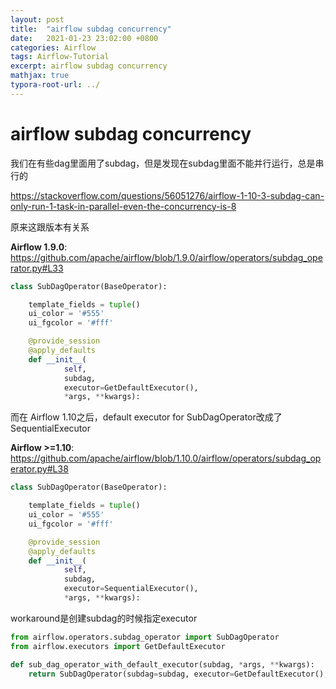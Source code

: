 ```yaml
---
layout: post
title:  "airflow subdag concurrency"
date:   2021-01-23 23:02:00 +0800
categories: Airflow
tags: Airflow-Tutorial
excerpt: airflow subdag concurrency
mathjax: true
typora-root-url: ../
---
```


# airflow subdag concurrency

我们在有些dag里面用了subdag，但是发现在subdag里面不能并行运行，总是串行的

https://stackoverflow.com/questions/56051276/airflow-1-10-3-subdag-can-only-run-1-task-in-parallel-even-the-concurrency-is-8

原来这跟版本有关系

**Airflow 1.9.0**: https://github.com/apache/airflow/blob/1.9.0/airflow/operators/subdag_operator.py#L33

```python
class SubDagOperator(BaseOperator):

    template_fields = tuple()
    ui_color = '#555'
    ui_fgcolor = '#fff'

    @provide_session
    @apply_defaults
    def __init__(
            self,
            subdag,
            executor=GetDefaultExecutor(),
            *args, **kwargs):
```

而在 Airflow 1.10之后，default executor for SubDagOperator改成了SequentialExecutor

**Airflow >=1.10**: https://github.com/apache/airflow/blob/1.10.0/airflow/operators/subdag_operator.py#L38

```python
class SubDagOperator(BaseOperator):

    template_fields = tuple()
    ui_color = '#555'
    ui_fgcolor = '#fff'

    @provide_session
    @apply_defaults
    def __init__(
            self,
            subdag,
            executor=SequentialExecutor(),
            *args, **kwargs):
```

workaround是创建subdag的时候指定executor

```python
from airflow.operators.subdag_operator import SubDagOperator
from airflow.executors import GetDefaultExecutor

def sub_dag_operator_with_default_executor(subdag, *args, **kwargs):
    return SubDagOperator(subdag=subdag, executor=GetDefaultExecutor(), *args, **kwargs)
```

